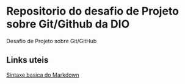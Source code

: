 # Repositorio do desafio de Projeto sobre Git/Github da DIO
Desafio de Projeto sobre Git/GitHub

## Links uteis
[Sintaxe basica do Markdown](https://www.markdownguide.org/basic-syntax/)
